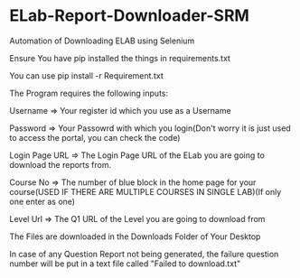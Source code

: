 # ELab-Report-Downloader-SRM
Automation of Downloading ELAB using Selenium

Ensure You have pip installed the things in requirements.txt

You can use pip install -r Requirement.txt

The Program requires the following inputs:

Username => Your register id which you use as a Username

Password => Your Passowrd with which you login(Don't worry it is just used to access the portal, you can check the code)

Login Page URL => The Login Page URL of the ELab you are going to download the reports from.

Course No => The number of blue block in the home page for your course(USED IF THERE ARE MULTIPLE COURSES IN SINGLE LAB)(If only one enter as one)

Level Url => The Q1 URL of the Level you are going to download from

The Files are downloaded in the Downloads Folder of Your Desktop

In case of any Question Report not being generated, the failure question number will be put in a text file called "Failed to download.txt"
